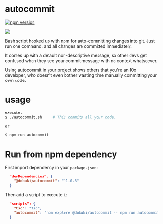 # autocommit

[![npm version](https://badge.fury.io/js/@dobuki%2Fautocommit.svg)](https://www.npmjs.com/package/@dobuki/autocommit)

![](https://jacklehamster.github.io/autocommit/icon.png)

Bash script hooked up with npm for auto-committing changes into git. Just run one command, and all changes are committed immediately.

It comes up with a default non-descriptive message, so other devs get confused when they see your commit message with no context whatsoever.

Using autocommit in your project shows others that you're an 10x developer, who doesn't even bother wasting time manually committing your own code.

# usage

```bash
execute:
$ ./autocommit.sh     # This commits all your code.

or

$ npm run autocommit
```

# Run from npm dependency

First import dependency in your `package.json`:

```json
  "devDependencies": {
    "@dobuki/autocommit": "^1.0.3"
  }
```

Then add a script to execute it:

```json
  "scripts": {
    "tsc": "tsc",
    "autocommit": "npm explore @dobuki/autocommit -- npm run autocommit \"$(pwd)\"",
  }
```
